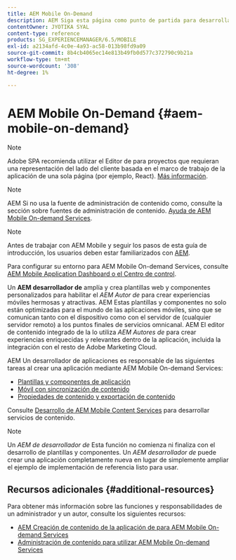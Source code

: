 ```yaml
---
title: AEM Mobile On-Demand
description: AEM Siga esta página como punto de partida para desarrollar la aplicación de On-Demand Services con el servicio de asistencia de la aplicación (Adobe Experience Manager) de la aplicación de la que dispone el usuario. La página cubre los temas relevantes para el desarrollador de una aplicación.
contentOwner: JYOTIKA SYAL
content-type: reference
products: SG_EXPERIENCEMANAGER/6.5/MOBILE
exl-id: a2134afd-4c0e-4a93-ac58-013b98fd9a09
source-git-commit: 8b4cb4065ec14e813b49fb0d577c372790c9b21a
workflow-type: tm+mt
source-wordcount: '308'
ht-degree: 1%

---
```


# AEM Mobile On-Demand {#aem-mobile-on-demand}

>[!NOTE]
>
>Adobe SPA recomienda utilizar el Editor de para proyectos que requieran una representación del lado del cliente basada en el marco de trabajo de la aplicación de una sola página (por ejemplo, React). [Más información](/help/sites-developing/spa-overview.md).

>[!NOTE]
>
>AEM Si no usa la fuente de administración de contenido como, consulte la sección sobre fuentes de administración de contenido. [Ayuda de AEM Mobile On-demand Services](https://helpx.adobe.com/digital-publishing-solution/topics.html).

>[!NOTE]
>
>Antes de trabajar con AEM Mobile y seguir los pasos de esta guía de introducción, los usuarios deben estar familiarizados con [AEM](/help/sites-deploying/deploy.md).
>
>Para configurar su entorno para AEM Mobile On-demand Services, consulte [AEM Mobile Application Dashboard o el Centro de control](/help/mobile/mobile-apps-ondemand-application-dashboard.md).

Un **AEM desarrollador de** amplía y crea plantillas web y componentes personalizados para habilitar el *AEM Autor de* para crear experiencias móviles hermosas y atractivas. AEM Estas plantillas y componentes no solo están optimizadas para el mundo de las aplicaciones móviles, sino que se comunican tanto con el dispositivo como con el servidor de (cualquier servidor remoto) a los puntos finales de servicios omnicanal. AEM El editor de contenido integrado de la lo utiliza *AEM Autores de* para crear experiencias enriquecidas y relevantes dentro de la aplicación, incluida la integración con el resto de Adobe Marketing Cloud.

AEM Un desarrollador de aplicaciones es responsable de las siguientes tareas al crear una aplicación mediante AEM Mobile On-demand Services:

* [Plantillas y componentes de aplicación](/help/mobile/app-templates-and-components1.md)
* [Móvil con sincronización de contenido](/help/mobile/mobile-ondemand-contentsync.md)
* [Propiedades de contenido y exportación de contenido](/help/mobile/on-demand-content-properties-exporting.md)

Consulte [Desarrollo de AEM Mobile Content Services](/help/mobile/developing-content-services.md) para desarrollar servicios de contenido.

>[!NOTE]
>
>Un *AEM de desarrollador de* Esta función no comienza ni finaliza con el desarrollo de plantillas y componentes. Un *AEM desarrollador de* puede crear una aplicación completamente nueva en lugar de simplemente ampliar el ejemplo de implementación de referencia listo para usar.

## Recursos adicionales {#additional-resources}

Para obtener más información sobre las funciones y responsabilidades de un administrador y un autor, consulte los siguientes recursos:

* [AEM Creación de contenido de la aplicación de para AEM Mobile On-demand Services](/help/mobile/mobile-apps-ondemand.md)
* [Administración de contenido para utilizar AEM Mobile On-demand Services](/help/mobile/aem-mobile.md)
